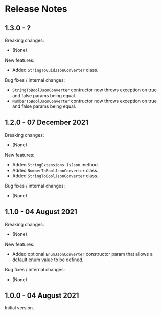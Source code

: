 # Release Notes

## 1.3.0 - ?

Breaking changes:
- (None)

New features:
- Added `StringToGuidJsonConverter` class.

Bug fixes / internal changes:
- `StringToBoolJsonConverter` contructor now throws exception on true and false params being equal.
- `NumberToBoolJsonConverter` contructor now throws exception on true and false params being equal.

## 1.2.0 - 07 December 2021

Breaking changes:
- (None)

New features:
- Added `StringExtensions.IsJson` method.
- Added `NumberToBoolJsonConverter` class.
- Added `StringToBoolJsonConverter` class.

Bug fixes / internal changes:
- (None)

## 1.1.0 - 04 August 2021

Breaking changes:
- (None)

New features:
- Added optional `EnumJsonConverter` constructor param that allows a default enum value to be defined.

Bug fixes / internal changes:
- (None)

## 1.0.0 - 04 August 2021

Initial version.
